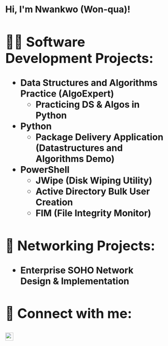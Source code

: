 <h1>Hi, I'm Nwankwo (Won-qua)! <br/><a </h1>

<h2>👨‍💻 Software Development Projects:</h2>

- <b>Data Structures and Algorithms Practice (AlgoExpert)</b>
  -  Practicing DS & Algos in Python
- <b>Python</b>
  - Package Delivery Application (Datastructures and Algorithms Demo)
- <b>PowerShell</b>
  - JWipe (Disk Wiping Utility)
  - Active Directory Bulk User Creation
  - FIM (File Integrity Monitor)

<h2>🔌 Networking Projects:</h2>

  - <b>Enterprise SOHO Network Design & Implementation<b/>

<h2> 🤳 Connect with me:</h2>

[<img align="left" alt="Nwankwo-Ikechi Kanu Nwankwo | LinkedIn" width="25px" src="https://cdn.jsdelivr.net/npm/simple-icons@v3/icons/linkedin.svg" />][linkedin]

[linkedin]: https://www.linkedin.com/in/nwankwo-ikechi-kanu-nwankwo-a75112187
<!--
**nwankwo-ikechi/nwankwo-ikechi** is a ✨ _special_ ✨ repository because its `README.md` (this file) appears on your GitHub profile.

Here are some ideas to get you started:

- 🔭 I’m currently working on ...
- 🌱 I’m currently learning ...
- 👯 I’m looking to collaborate on ...
- 🤔 I’m looking for help with ...
- 💬 Ask me about ...
- 📫 How to reach me: ...
- 😄 Pronouns: ...
- ⚡ Fun fact: ...
-->
